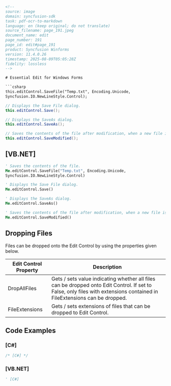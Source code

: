 ```html
<!--
source: image
domain: syncfusion-sdk
task: pdf-ocr-to-markdown
language: en (keep original; do not translate)
source_filename: page_191.jpeg
document_name: edit
page_number: 191
page_id: edit#page_191
product: Syncfusion Winforms
version: 11.4.0.26
timestamp: 2025-08-09T05:05:28Z
fidelity: lossless
-->

# Essential Edit for Windows Forms

```csharp
this.editControl.SaveFile("Temp.txt", Encoding.Unicode, 
Syncfusion.IO.NewLineStyle.Control);
```

```csharp
// Displays the Save File dialog.
this.editControl.Save();
```

```csharp
// Displays the SaveAs dialog.
this.editControl.SaveAs();
```

```csharp
// Saves the contents of the file after modification, when a new file is loaded, or when a file is closed.
this.editControl.SaveModified();
```

## [VB.NET]

```vb
' Saves the contents of the file.
Me.editControl.SaveFile("Temp.txt", Encoding.Unicode, 
Syncfusion.IO.NewLineStyle.Control)
```

```vb
' Displays the Save File dialog.
Me.editControl.Save()
```

```vb
' Displays the SaveAs dialog.
Me.editControl.SaveAs()
```

```vb
' Saves the contents of the file after modification, when a new file is loaded, or when a file is closed.
Me.editControl.SaveModified()
```

## Dropping Files

Files can be dropped onto the Edit Control by using the properties given below.

| **Edit Control Property** | **Description** |
|---------------------------|------------------|
| DropAllFiles             | Gets / sets value indicating whether all files can be dropped onto Edit Control. If set to False, only files with extensions contained in FileExtensions can be dropped. |
| FileExtensions           | Gets / sets extensions of files that can be dropped to Edit Control. |

## Code Examples

### [C#]

```csharp
/* [C#] */
```

### [VB.NET]

```vb
' [C#]
```

<!-- tags: windowsforms, edit control, saving, file handling, file properties, file extensions, dropping files, Syncfusion.WinForms.EditControl -->
```